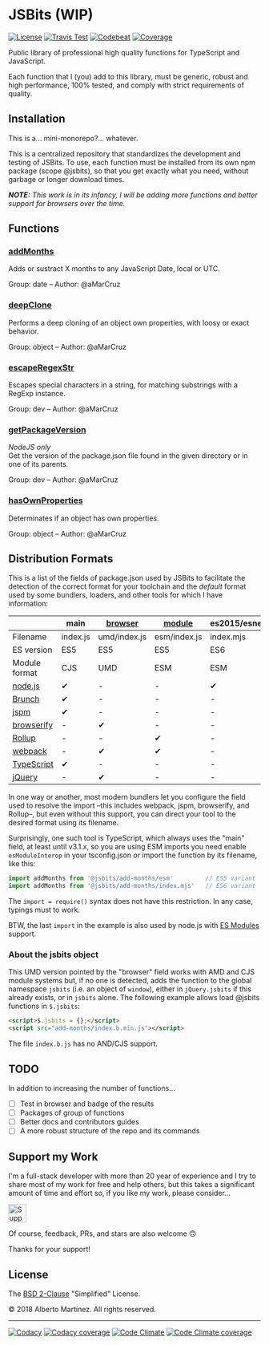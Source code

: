 # JSBits (WIP)

[![License][license-badge]][license-url]
[![Travis Test][travis-badge]][travis-url]
[![Codebeat][codebeat-badge]][codebeat-url]
[![Coverage][codecov-badge]][codecov-url]

Public library of professional high quality functions for TypeScript and JavaScript.

Each function that I (you) add to this library, must be generic, robust and high performance, 100% tested, and comply with strict requirements of quality.

## Installation

This is a... mini-monorepo?... whatever.

This is a centralized repository that standardizes the development and testing of JSBits. To use, each function must be installed from its own npm package (scope @jsbits), so that you get exactly what you need, without garbage or longer download times.

_**NOTE:** This work is in its infancy, I will be adding more functions and better support for browsers over the time._

## Functions

<!--BEGIN_FUNCTION_LIST-->
### [addMonths](packages/add-months)

Adds or sustract X months to any JavaScript Date, local or UTC.

Group: date &ndash; Author: @aMarCruz

### [deepClone](packages/deep-clone)

Performs a deep cloning of an object own properties, with loosy or exact behavior.

Group: object &ndash; Author: @aMarCruz

### [escapeRegexStr](packages/escape-regex-str)

Escapes special characters in a string, for matching substrings with a RegExp instance.

Group: dev &ndash; Author: @aMarCruz

### [getPackageVersion](packages/get-package-version)

_NodeJS only_<br>
Get the version of the package.json file found in the given directory or in one of its parents.

Group: dev &ndash; Author: @aMarCruz

### [hasOwnProperties](packages/has-own-properties)

Determinates if an object has own properties.

Group: object &ndash; Author: @aMarCruz
<!--END_FUNCTION_LIST-->

## Distribution Formats

This is a list of the fields of package.json used by JSBits to facilitate the detection of the correct format for your toolchain and the _default_ format used by some bundlers, loaders, and other tools for which I have information:

&nbsp;          | main     | [browser][1] | [module][2]  | es2015/esnext | $.jsbits/jsbits
--------------- | -------- | ------------ | ------------ | ------------- | ---------------
Filename        | index.js | umd/index.js | esm/index.js | index.mjs     | index.b.min.js
ES version      | ES5      | ES5          | ES5          | ES6           | ES5
Module format   | CJS      | UMD          | ESM          | ESM           | IIFE
[node.js][3]    | ✔        | -            | -            | ✔             | -
[Brunch][4]     | ✔        | -            | -            | -             | -
[jspm][5]       | ✔        | -            | -            | -             | -
[browserify][6] | -        | ✔            | -            | -             | -
[Rollup][7]     | -        | -            | ✔            | -             | -
[webpack][8]    | -        | ✔            | ✔            | -             | -
[TypeScript][9] | ✔        | -            | -            | -             | -
[jQuery][10]    | -        | ✔            | -            | -             | ✔

In one way or another, most modern bundlers let you configure the field used to resolve the import &ndash;this includes webpack, jspm, browserify, and Rollup&ndash;, but even without this support, you can direct your tool to the desired format using its filename.

Surprisingly, one such tool is TypeScript, which always uses the "main" field, at least until v3.1.x, so you are using ESM imports you need enable `esModuleInterop` in your tsconfig.json _or_ import the function by its filename, like this:

```ts
import addMonths from '@jsbits/add-months/esm'         // ES5 variant
import addMonths from '@jsbits/add-months/index.mjs'   // ES6 variant
```

The `import = require()` syntax does not have this restriction. In any case, typings must to work.

BTW, the last `import` in the example is also used by node.js with [ES Modules](https://nodejs.org/dist/latest/docs/api/esm.html) support.

### About the jsbits object

This UMD version pointed by the "browser" field works with AMD and CJS module systems but, if no one is detected, adds the function to the global namespace `jsbits` (i.e. an object of `window`), either in `jQuery.jsbits` if this already exists, or in `jsbits` alone. The following example allows load @jsbits functions in `$.jsbits`:

```html
<script>$.jsbits = {};</script>
<script src="add-months/index.b.min.js"></script>
```

The file `index.b.js` has no AND/CJS support.

## TODO

In addition to increasing the number of functions...

- [ ] Test in browser and badge of the results
- [ ] Packages of group of functions
- [ ] Better docs and contributors guides
- [ ] A more robust structure of the repo and its commands

## Support my Work

I'm a full-stack developer with more than 20 year of experience and I try to share most of my work for free and help others, but this takes a significant amount of time and effort so, if you like my work, please consider...

[<img src="https://amarcruz.github.io/images/kofi_blue.png" height="36" title="Support Me on Ko-fi" />][kofi-url]

Of course, feedback, PRs, and stars are also welcome 🙃

Thanks for your support!

## License

The [BSD 2-Clause](LICENSE) "Simplified" License.

&copy; 2018 Alberto Martínez. All rights reserved.

---
[![Codacy][codacy-badge]][codacy-url]
[![Codacy coverage][codacyc-badge]][codacyc-url]
[![Code Climate][climate-badge]][climate-url]
[![Code Climate coverage][climatec-badge]][climatec-url]

<!-- Badges and Refs (badges for the branch 'master') -->
[license-badge]:  https://img.shields.io/badge/license-BSD%202--Clause-blue.svg
[license-url]:    https://github.com/aMarCruz/jsbits/blob/master/LICENSE
[travis-badge]:   https://travis-ci.org/ProJSLib/jsbits.svg?branch=master
[travis-url]:     https://travis-ci.org/ProJSLib/jsbits
[codebeat-badge]: https://codebeat.co/badges/5b07ccc1-be43-41d8-aeaf-eee1913d4173
[codebeat-url]:   https://codebeat.co/projects/github-com-projslib-jsbits-master
[codecov-badge]:  https://codecov.io/gh/ProJSLib/jsbits/branch/master/graph/badge.svg
[codecov-url]:    https://codecov.io/gh/ProJSLib/jsbits
[climate-badge]:  https://api.codeclimate.com/v1/badges/e991c05e8a92448d30f0/maintainability
[climate-url]:    https://codeclimate.com/github/ProJSLib/jsbits/maintainability
[climatec-badge]: https://api.codeclimate.com/v1/badges/e991c05e8a92448d30f0/test_coverage
[climatec-url]:   https://codeclimate.com/github/ProJSLib/jsbits/test_coverage
[codacy-badge]:   https://api.codacy.com/project/badge/Grade/0d842f1b749340ec90277fb3b2da4e86
[codacy-url]:     https://www.codacy.com/app/ProJSLib/jsbits?utm_source=github.com&amp;utm_medium=referral&amp;utm_content=ProJSLib/jsbits&amp;utm_campaign=Badge_Grade
[codacyc-badge]:  https://api.codacy.com/project/badge/Coverage/0d842f1b749340ec90277fb3b2da4e86
[codacyc-url]:    https://www.codacy.com/app/ProJSLib/jsbits?utm_source=github.com&utm_medium=referral&utm_content=ProJSLib/jsbits&utm_campaign=Badge_Coverage
[kofi-url]:       https://ko-fi.com/C0C7LF7I
[1]: https://github.com/defunctzombie/package-browser-field-spec
[2]: https://github.com/rollup/rollup/wiki/pkg.module
[3]: https://nodejs.org/
[4]: https://brunch.io/
[5]: https://jspm.org/
[6]: http://browserify.org/
[7]: https://rollupjs.org/
[8]: webpack.js.org/
[9]: typescriptlang.org/
[10]: https://jquery.com/
